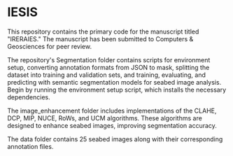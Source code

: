 # IESIS

This repository contains the primary code for the manuscript titled "IRERAIES." The manuscript has been submitted to Computers & Geosciences for peer review.

The repository's Segmentation folder contains scripts for environment setup, converting annotation formats from JSON to mask, splitting the dataset into training and validation sets, and training, evaluating, and predicting with semantic segmentation models for seabed image analysis. Begin by running the environment setup script, which installs the necessary dependencies.

The image_enhancement folder includes implementations of the CLAHE, DCP, MIP, NUCE, RoWs, and UCM algorithms. These algorithms are designed to enhance seabed images, improving segmentation accuracy.

The data folder contains 25 seabed images along with their corresponding annotation files.
